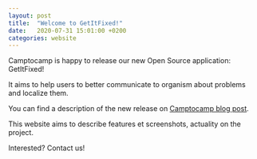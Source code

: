 ```yaml
---
layout: post
title:  "Welcome to GetItFixed!"
date:   2020-07-31 15:01:00 +0200
categories: website
---
```

Camptocamp is happy to release our new Open Source application: GetItFixed!

It aims to help users to better communicate to organism about problems and
localize them.

You can find a description of the new release on [Camptocamp blog
post](https://www.camptocamp.com/en/news-events/getitfixed).

This website aims to describe features et screenshots, actuality on the
project.

Interested? Contact us!
